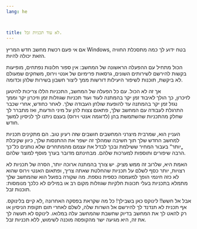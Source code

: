 ```yaml
---
lang: he



title: לא עוד תכניות זבל.
---
```


 אם אי פעם רכשת מחשב חדש המריץ Windows, בטח ידוע לך כמה מתסכלת החוויה הזאת יכולה להיות.

הכול מתחיל עם ההפעלה הראשונה של המחשב: אין ספור חלונות נפתחים, מופיעות בקשות להירשם 
לשירותים השונים, גרסאות פרימיום של אנטי וירוס, משחקים שמעולם לא ביקשת, תוכנות לשיפור היעילות 
דורשות ממך ליצור חשבון בשירות שלהן וכדומה.

 אך זה לא הכול. עם כל הפעלה של המחשב, התכניות הללו צריכות להיטען  
לזיכרון, כך הולך לאיבוד זמן יקר בהמתנה לעוד ועוד תכניות שגוזלות זמן וזיכרון יקר וממך נגזל זמן יקר בהמתנה עד להופעת שולחן העבודה שלך.
לאחר כחודש, אחרי שכבר התרגלת לעבודה עם המחשב שלך, פתאום צצות להן על מיני הודעות, ואז 
מתברר לך שחלק מהתכניות שהשתמשת בהן (לדוגמה אנטי וירוס) בעצם ניתנו לך לניסיון למשך חודש.

העניין הוא, שמרבית מיצרני המחשבים חושבים שזה רעיון טוב. הם מתקינים תכניות למחשב החדש שלך
תוך חשיבה שמהלך זה ישפר את ההתנסות שלך, כיוון שקיבלת „יותר“ בעבור המחיר ששילמת ובכך לבדל 
את עצמם מהמתחרים שלא נותנים כל־כך הרבה שיפורים ותוספות למערכות שלהם. מבחינתם מדובר 
בערך מוסף למוצר שלהם.

האמת היא, שלרוב זה ממש מציק. יש צורך בהמתנה ארוכה יותר, הסרה של תכניות לא רצויות, יותר כסף 
לשלם על תכניות שהחלטת שאתה צריך, ופתאום האנטי וירוס שהוא לא כזה חינמי הופך למעמסה כספית נוספת.
 מה שקורה בפועל הוא שהמחשב שלך מתמלא בתכניות בעלי תכונות חלקיות שגוזלות מקום רב או במילים לא כלכך מנומסות: תוכנות זבל.


אבל אל חשש!! לינוקס כאן בשבילך! כל מה שקראת בפסקה האחרונה ,לא קיים בלינוקס. אף תכנית לא
תנדנד לך להירשם אל השרות שלה, לשלם לאחרי תום תקופת הניסיון או רק להאט לך את המחשב בדיוק
שחשבת שהמחשב עלה במלואו. לינוקס לא תעשה לך את זה, היא מגיעה ישר מהקופסה מוכנה לשימוש,
ללא תכניות זבל.





